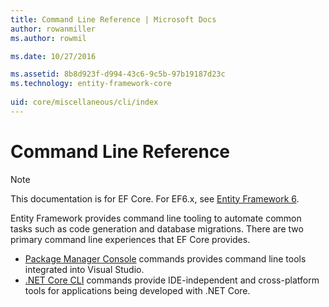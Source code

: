 ```yaml
---
title: Command Line Reference | Microsoft Docs
author: rowanmiller
ms.author: rowmil

ms.date: 10/27/2016

ms.assetid: 8b8d923f-d994-43c6-9c5b-97b19187d23c
ms.technology: entity-framework-core
 
uid: core/miscellaneous/cli/index
---
```

# Command Line Reference

> [!NOTE]
> This documentation is for EF Core. For EF6.x, see [Entity Framework 6](../../../ef6/index.md).

Entity Framework provides command line tooling to automate common tasks such as code generation and database migrations. There are two primary command line experiences that EF Core provides.
* [Package Manager Console](powershell.md) commands provides command line tools integrated into Visual Studio.
* [.NET Core CLI](dotnet.md) commands provide IDE-independent and cross-platform tools for applications being developed with .NET Core.
